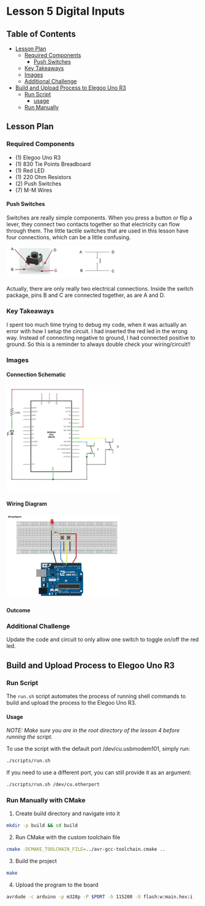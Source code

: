 # Lesson 5 Digital Inputs

## Table of Contents
- [Lesson Plan](#lesson-plan)
    - [Required Components](#required-components)
        - [Push Switches](#push-switches)
    - [Key Takeaways](#key-takeaways)
    - [Images](#images)
    - [Additional Challenge](#additional-challenge)
- [Build and Upload Process to Elegoo Uno R3](#build-and-upload-process-to-elegoo-uno-r3)
    - [Run Script](#run-script)
        - [usage](#usage)
    - [Run Manually](#run-manually-with-cmake)

## Lesson Plan

### Required Components

- (1) Elegoo Uno R3
- (1) 830 Tie Points Breadboard
- (1) Red LED 
- (1) 220 Ohm Resistors 
- (2) Push Switches 
- (7) M-M Wires 

#### Push Switches

Switches are really simple components. When you press a button or flip a lever, they
connect two contacts together so that electricity can flow through them.
The little tactile switches that are used in this lesson have four connections, which
can be a little confusing.

<img src="./images/push_switch.png" alt="push switch" width="300">

Actually, there are only really two electrical connections. Inside the switch package,
pins B and C are connected together, as are A and D.

### Key Takeaways

I spent too much time trying to debug my code, when it was actually an error with how I setup
the circuit. I had inserted the red led in the wrong way. Instead of connecting negative to ground,
I had connected positive to ground. So this is a reminder to always double check your wiring/circuit!!

### Images

#### Connection Schematic

<img src="./images/connection_schematic.png" alt="Connection Schematic" width="300">

#### Wiring Diagram

<img src="./images/wiring_diagram.png" alt="Wiring Diagram" width="300">

#### Outcome

### Additional Challenge

Update the code and circuit to only allow one switch to toggle on/off the red led.

## Build and Upload Process to Elegoo Uno R3

### Run Script

The `run.sh` script automates the process of running shell commands to build and upload the process 
to the Elegoo Uno R3. 

#### Usage

*NOTE: Make sure you are in the root directory of the lesson 4 before running the script.*

To use the script with the default port /dev/cu.usbmodem101, simply run:

```sh 
./scripts/run.sh
```

If you need to use a different port, you can still provide it as an argument:

```sh 
./scripts/run.sh /dev/cu.otherport
```

### Run Manually with CMake

1. Create build directory and navigate into it

```sh 
mkdir -p build && cd build
```

2. Run CMake with the custom toolchain file

```sh 
cmake -DCMAKE_TOOLCHAIN_FILE=../avr-gcc-toolchain.cmake ..
```

3. Build the project

```sh 
make
```

4. Upload the program to the board

```sh 
avrdude -c arduino -p m328p -P $PORT -b 115200 -U flash:w:main.hex:i
```
